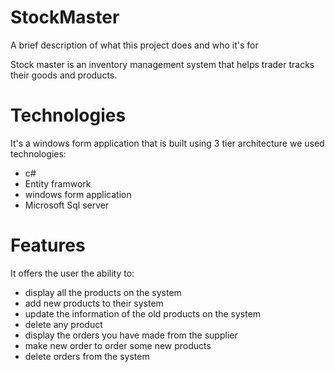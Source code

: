 
# StockMaster

A brief description of what this project does and who it's for

Stock master is an inventory management system that helps trader tracks their goods and products. 

# Technologies
It's a windows form application that is built using 3 tier architecture we used technologies:
- c#
- Entity framwork
- windows form application
- Microsoft Sql server

# Features
It offers the user the ability to:
- display all the products on the system
- add new products to their system 
- update the information of the old products on the system
- delete any product
- display the orders you have made from the supplier
- make new order to order some new products
- delete orders from the system
